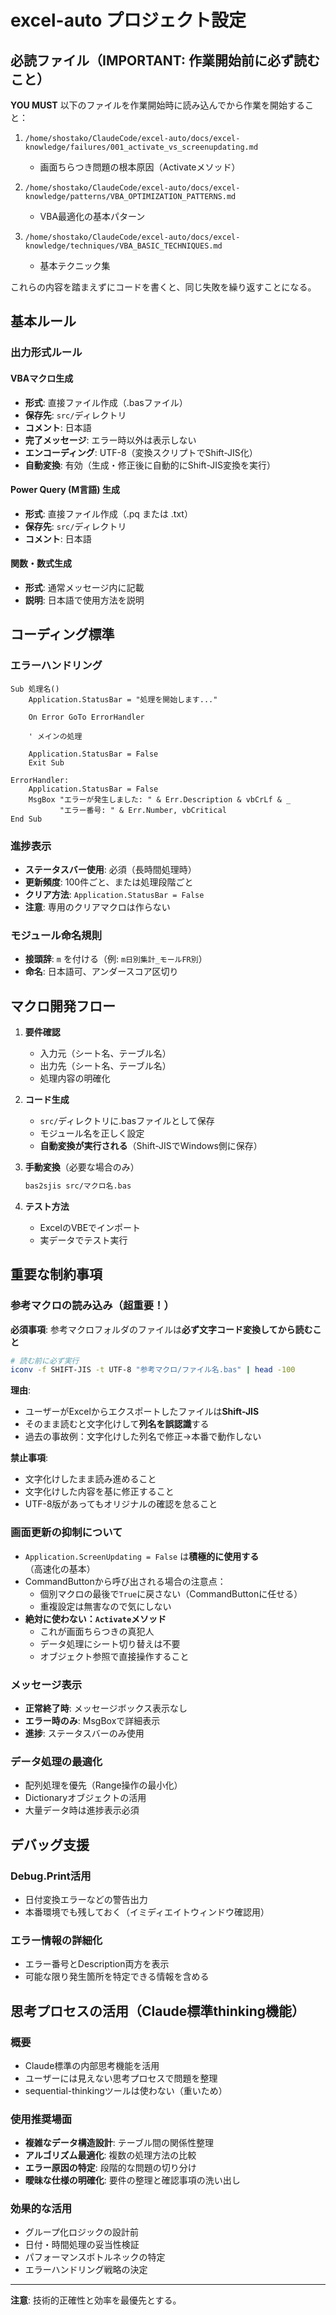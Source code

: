 # excel-auto プロジェクト設定

## 必読ファイル（IMPORTANT: 作業開始前に必ず読むこと）

**YOU MUST** 以下のファイルを作業開始時に読み込んでから作業を開始すること：

1. `/home/shostako/ClaudeCode/excel-auto/docs/excel-knowledge/failures/001_activate_vs_screenupdating.md`
   - 画面ちらつき問題の根本原因（Activateメソッド）
   
2. `/home/shostako/ClaudeCode/excel-auto/docs/excel-knowledge/patterns/VBA_OPTIMIZATION_PATTERNS.md`
   - VBA最適化の基本パターン
   
3. `/home/shostako/ClaudeCode/excel-auto/docs/excel-knowledge/techniques/VBA_BASIC_TECHNIQUES.md`
   - 基本テクニック集

これらの内容を踏まえずにコードを書くと、同じ失敗を繰り返すことになる。

## 基本ルール

### 出力形式ルール

#### VBAマクロ生成
- **形式**: 直接ファイル作成（.basファイル）
- **保存先**: `src/`ディレクトリ
- **コメント**: 日本語
- **完了メッセージ**: エラー時以外は表示しない
- **エンコーディング**: UTF-8（変換スクリプトでShift-JIS化）
- **自動変換**: 有効（生成・修正後に自動的にShift-JIS変換を実行）

#### Power Query (M言語) 生成
- **形式**: 直接ファイル作成（.pq または .txt）
- **保存先**: `src/`ディレクトリ
- **コメント**: 日本語

#### 関数・数式生成
- **形式**: 通常メッセージ内に記載
- **説明**: 日本語で使用方法を説明

## コーディング標準

### エラーハンドリング
```vba
Sub 処理名()
    Application.StatusBar = "処理を開始します..."
    
    On Error GoTo ErrorHandler
    
    ' メインの処理
    
    Application.StatusBar = False
    Exit Sub
    
ErrorHandler:
    Application.StatusBar = False
    MsgBox "エラーが発生しました: " & Err.Description & vbCrLf & _
           "エラー番号: " & Err.Number, vbCritical
End Sub
```

### 進捗表示
- **ステータスバー使用**: 必須（長時間処理時）
- **更新頻度**: 100件ごと、または処理段階ごと
- **クリア方法**: `Application.StatusBar = False`
- **注意**: 専用のクリアマクロは作らない

### モジュール命名規則
- **接頭辞**: `m` を付ける（例: `m日別集計_モールFR別`）
- **命名**: 日本語可、アンダースコア区切り

## マクロ開発フロー

1. **要件確認**
   - 入力元（シート名、テーブル名）
   - 出力先（シート名、テーブル名）
   - 処理内容の明確化

2. **コード生成**
   - `src/`ディレクトリに.basファイルとして保存
   - モジュール名を正しく設定
   - **自動変換が実行される**（Shift-JISでWindows側に保存）

3. **手動変換**（必要な場合のみ）
   ```bash
   bas2sjis src/マクロ名.bas
   ```

4. **テスト方法**
   - ExcelのVBEでインポート
   - 実データでテスト実行

## 重要な制約事項

### 参考マクロの読み込み（超重要！）
**必須事項**: 参考マクロフォルダのファイルは**必ず文字コード変換してから読むこと**

```bash
# 読む前に必ず実行
iconv -f SHIFT-JIS -t UTF-8 "参考マクロ/ファイル名.bas" | head -100
```

**理由**: 
- ユーザーがExcelからエクスポートしたファイルは**Shift-JIS**
- そのまま読むと文字化けして**列名を誤認識**する
- 過去の事故例：文字化けした列名で修正→本番で動作しない

**禁止事項**:
- 文字化けしたまま読み進めること
- 文字化けした内容を基に修正すること
- UTF-8版があってもオリジナルの確認を怠ること

### 画面更新の抑制について
- `Application.ScreenUpdating = False` は**積極的に使用する**（高速化の基本）
- CommandButtonから呼び出される場合の注意点：
  - 個別マクロの最後で`True`に戻さない（CommandButtonに任せる）
  - 重複設定は無害なので気にしない
- **絶対に使わない：`Activate`メソッド**
  - これが画面ちらつきの真犯人
  - データ処理にシート切り替えは不要
  - オブジェクト参照で直接操作すること

### メッセージ表示
- **正常終了時**: メッセージボックス表示なし
- **エラー時のみ**: MsgBoxで詳細表示
- **進捗**: ステータスバーのみ使用

### データ処理の最適化
- 配列処理を優先（Range操作の最小化）
- Dictionaryオブジェクトの活用
- 大量データ時は進捗表示必須

## デバッグ支援

### Debug.Print活用
- 日付変換エラーなどの警告出力
- 本番環境でも残しておく（イミディエイトウィンドウ確認用）

### エラー情報の詳細化
- エラー番号とDescription両方を表示
- 可能な限り発生箇所を特定できる情報を含める

## 思考プロセスの活用（Claude標準thinking機能）

### 概要
- Claude標準の内部思考機能を活用
- ユーザーには見えない思考プロセスで問題を整理
- sequential-thinkingツールは使わない（重いため）

### 使用推奨場面
- **複雑なデータ構造設計**: テーブル間の関係性整理
- **アルゴリズム最適化**: 複数の処理方法の比較
- **エラー原因の特定**: 段階的な問題の切り分け
- **曖昧な仕様の明確化**: 要件の整理と確認事項の洗い出し

### 効果的な活用
- グループ化ロジックの設計前
- 日付・時間処理の妥当性検証
- パフォーマンスボトルネックの特定
- エラーハンドリング戦略の決定

---

**注意**: 技術的正確性と効率を最優先とする。
